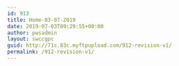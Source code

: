 ```yaml
---
id: 913
title: Home-03-07-2019
date: 2019-07-03T09:29:55+00:00
author: pwsadmin
layout: swccgpc
guid: http://71c.83c.myftpupload.com/912-revision-v1/
permalink: /912-revision-v1/
---
```

